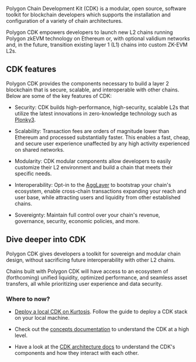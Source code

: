 <!--
---
comments: true
---
-->

Polygon Chain Development Kit (CDK) is a modular, open source, software toolkit for blockchain developers which supports the installation and configuration of a variety of chain architectures. 

Polygon CDK empowers developers to launch new L2 chains running Polygon zkEVM technology on Ethereum or, with optional validium networks and, in the future, transition existing layer 1 (L1) chains into custom ZK-EVM L2s. 

## CDK features

Polygon CDK provides the components necessary to build a layer 2 blockchain that is secure, scalable, and interoperable with other chains. Below are some of the key features of CDK:

- Security: CDK builds high-performance, high-security, scalable L2s that utilize the latest innovations in zero-knowledge technology such as [Plonky3](../innovation-design/plonky.md#plonky-3).

- Scalability: Transaction fees are orders of magnitude lower than Ethereum and processed substantially faster. This enables a fast, cheap, and secure user experience unaffected by any high activity experienced on shared networks.

- Modularity: CDK modular components allow developers to easily customize their L2 environment and build a chain that meets their specific needs.

- Interoperability: Opt-in to the [AggLayer](../agglayer/overview.md) to bootstrap your chain's ecosystem, enable cross-chain transactions expanding your reach and user base, while attracting users and liquidity from other established chains.

- Sovereignty: Maintain full control over your chain's revenue, governance, security, economic policies, and more.

## Dive deeper into CDK

Polygon CDK gives developers a toolkit for sovereign and modular chain design, without sacrificing future interoperability with other L2 chains. 

Chains built with Polygon CDK will have access to an ecosystem of (forthcoming) unified liquidity, optimized performance, and seamless asset transfers, all while prioritizing user experience and data security.

### Where to now?

- [Deploy a local CDK on Kurtosis](./getting-started/local-deployment.md). Follow the guide to deploy a CDK stack on your local machine.

- Check out the [concepts documentation](./concepts/layer2s.md) to understand the CDK at a high level.

- Have a look at the [CDK architecture docs](https://docs.polygon.technology/cdk/architecture/cdk-zkevm/) to understand the CDK's components and how they interact with each other.
